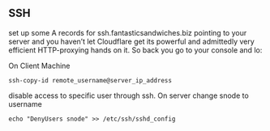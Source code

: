  ## SSH
 
 set up some A records for ssh.fantasticsandwiches.biz pointing to your server and you haven’t let Cloudflare get its powerful and admittedly very efficient HTTP-proxying hands on it. So back you go to your console and lo:
 
 On Client Machine
 ```
 ssh-copy-id remote_username@server_ip_address
 ```
 
 disable access to specific user through ssh. On server change snode to username
 ```
 echo "DenyUsers snode" >> /etc/ssh/sshd_config
 ```
